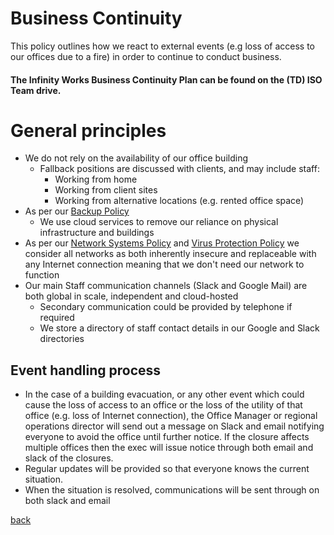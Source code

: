 #  Business Continuity
This policy outlines how we react to external events (e.g loss of access to our offices due to a fire) in order to continue to conduct business.

#### The Infinity Works Business Continuity Plan can be found on the (TD) ISO Team drive.

# General principles
* We do not rely on the availability of our office building
   * Fallback positions are discussed with clients, and may include staff: 
      * Working from home
      * Working from client sites
      * Working from alternative locations (e.g. rented office space)
* As per our [Backup Policy](../backup/readme.md)
   * We use cloud services to remove our reliance on physical infrastructure and buildings
* As per our [Network Systems Policy](../networksystems/readme.md) and [Virus Protection Policy](../virusprotection/readme.md) we consider all networks as both inherently insecure and replaceable with any Internet connection meaning that we don't need our network to function
* Our main Staff communication channels (Slack and Google Mail) are both global in scale, independent and cloud-hosted
   * Secondary communication could be provided by telephone if required
   * We store a directory of staff contact details in our Google and Slack directories

## Event handling process
* In the case of a building evacuation, or any other event which could cause the loss of access to an office or the loss of the utility of that office (e.g. loss of Internet connection), the Office Manager or regional operations director will send out a message on Slack and email notifying everyone to avoid the office until further notice. If the closure affects multiple offices then the exec will issue notice through both email and slack of the closures.
* Regular updates will be provided so that everyone knows the current situation.
* When the situation is resolved, communications will be sent through on both slack and email

[back](../README.md#a-z-policies)
